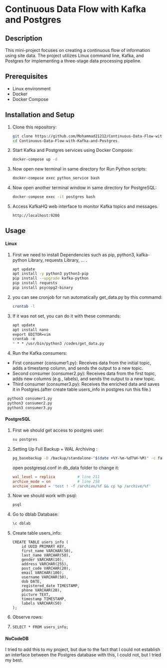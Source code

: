 # Continuous Data Flow with Kafka and Postgres

## Description

This mini-project focuses on creating a continuous flow of information using site data. The project utilizes Linux command line, Kafka, and Postgres for implementing a three-stage data processing pipeline.

## Prerequisites

- Linux environment
- Docker
- Docker Compose

## Installation and Setup

1. Clone this repository:

   ```bash
   git clone https://github.com/Mohammad21212/Continuous-Data-Flow-with-Kafka-and-Postgres.git
   cd Continuous-Data-Flow-with-Kafka-and-Postgres
   ```

2. Start Kafka and Postgres services using Docker Compose:

   ```bash
   docker-compose up -d
   ```

3. Now open new terminal in same directory for Run Python scripts:

   ```bash
   docker-compose exec python_service bash
   ```

4. Now open another terminal window in same directory for PostgreSQL:

   ```bash
   docker-compose exec -it postgres bash
   ```

5. Access KafkaHQ web interface to monitor Kafka topics and messages.

   ```url
   http://localhost:9200
   ```

## Usage

#### Linux

1. First we need to install Dependencies such as pip, python3, kafka-python Library, requests Library, ... .

    ```bash
    apt update
    apt install -y python3 python3-pip
    pip install --upgrade kafka-python
    pip install requests
    pip install psycopg2-binary
    ```

2. you can see cronjob for run automatically get_data.py by this commamd:

    ```bash
    crontab -l
    ```

3. If it was not set, you can do it with these commands:

   ```markdown
   apt update
   apt install nano
   export EDITOR=vim
   crontab -e
   * * * /usr/bin/python3 /codes/get_data.py
   ```

4. Run the Kafka consumers:

- First consumer (consumer1.py): Receives data from the initial topic, adds a timestamp column, and sends the output to a new topic.
- Second consumer (consumer2.py): Receives data from the first topic, adds new columns (e.g., labels), and sends the output to a new topic.
- Third consumer (consumer3.py): Receives the enriched data and saves it in Postgres.(after create table users_info in postgres run this file.)

```bash
 python3 consumer1.py
 python3 consumer2.py
 python3 consumer3.py
```



#### PostgreSQL

1. First we should get access to postgres user:

   ```bash
   su postgres
   ```

2. Setting Up Full Backup + WAL Archiving :

   ```bash
   pg_basebackup -D /backup/standalone-"$(date +%Y-%m-%dT%H-%M)" -c fast -P -R 
   ```

   open postgresql.conf in db_data folder to change it:

   ```conf
   wal_level = replica			# line 211
   archive_mode = on		    # line 258
   archive_command = 'test ! -f /archive/%f && cp %p /archive/%f'		# line 263
   ```

3. Now we should work with psql:

   ```bash
   psql
   ```

3. Go to dblab Database:

   ```bash
   \c dblab
   ```

4. Create table users_info:

   ```query
   CREATE TABLE users_info (
       id UUID PRIMARY KEY,
       first_name VARCHAR(50),
       last_name VARCHAR(50),
       gender VARCHAR(10),
       address VARCHAR(255),
       post_code VARCHAR(20),
       email VARCHAR(100),
       username VARCHAR(50),
       dob DATE,
       registered_date TIMESTAMP,
       phone VARCHAR(20),
       picture TEXT,
       timestamp TIMESTAMP,
       labels VARCHAR(50)
   );
   
   ```

5. Observe rows:

6. ```markdown
   SELECT * FROM users_info;
   ```

#### NoCodeDB

I tried to add this to my project, but due to the fact that I could not establish an interface between the Postgres database with this, I could not, but I tried my best.

